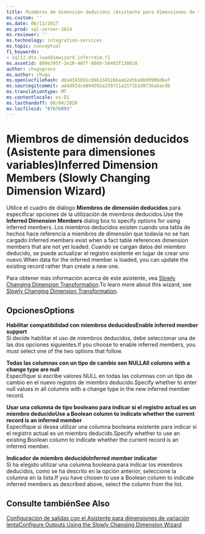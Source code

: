 ```yaml
---
title: Miembros de dimensión deducidos (Asistente para dimensiones de variación lenta) | Microsoft Docs
ms.custom: ''
ms.date: 06/13/2017
ms.prod: sql-server-2014
ms.reviewer: ''
ms.technology: integration-services
ms.topic: conceptual
f1_keywords:
- sql12.dts.loaddimwizard.inferrdim.f1
ms.assetid: 809e395f-2e10-48ff-8860-56403f130628
author: chugugrace
ms.author: chugu
ms.openlocfilehash: dda4345b91c69b134516baab2e5ba9b9990bd6af
ms.sourcegitcommit: ad4d92dce894592a259721a1571b1d8736abacdb
ms.translationtype: MT
ms.contentlocale: es-ES
ms.lasthandoff: 08/04/2020
ms.locfileid: "87676093"
---
```

# <a name="inferred-dimension-members-slowly-changing-dimension-wizard"></a><span data-ttu-id="9e65b-102">Miembros de dimensión deducidos (Asistente para dimensiones variables)</span><span class="sxs-lookup"><span data-stu-id="9e65b-102">Inferred Dimension Members (Slowly Changing Dimension Wizard)</span></span>
  <span data-ttu-id="9e65b-103">Utilice el cuadro de diálogo **Miembros de dimensión deducidos** para especificar opciones de la utilización de miembros deducidos.</span><span class="sxs-lookup"><span data-stu-id="9e65b-103">Use the **Inferred Dimension Members** dialog box to specify options for using inferred members.</span></span> <span data-ttu-id="9e65b-104">Los miembros deducidos existen cuando una tabla de hechos hace referencia a miembros de dimensión que todavía no se han cargado.</span><span class="sxs-lookup"><span data-stu-id="9e65b-104">Inferred members exist when a fact table references dimension members that are not yet loaded.</span></span> <span data-ttu-id="9e65b-105">Cuando se cargan datos del miembro deducido, se puede actualizar el registro existente en lugar de crear uno nuevo.</span><span class="sxs-lookup"><span data-stu-id="9e65b-105">When data for the inferred member is loaded, you can update the existing record rather than create a new one.</span></span>  
  
 <span data-ttu-id="9e65b-106">Para obtener más información acerca de este asistente, vea [Slowly Changing Dimension Transformation](slowly-changing-dimension-transformation.md).</span><span class="sxs-lookup"><span data-stu-id="9e65b-106">To learn more about this wizard, see [Slowly Changing Dimension Transformation](slowly-changing-dimension-transformation.md).</span></span>  
  
## <a name="options"></a><span data-ttu-id="9e65b-107">Opciones</span><span class="sxs-lookup"><span data-stu-id="9e65b-107">Options</span></span>  
 <span data-ttu-id="9e65b-108">**Habilitar compatibilidad con miembros deducidos**</span><span class="sxs-lookup"><span data-stu-id="9e65b-108">**Enable inferred member support**</span></span>  
 <span data-ttu-id="9e65b-109">Si decide habilitar el uso de miembros deducidos, debe seleccionar una de las dos opciones siguientes.</span><span class="sxs-lookup"><span data-stu-id="9e65b-109">If you choose to enable inferred members, you must select one of the two options that follow.</span></span>  
  
 <span data-ttu-id="9e65b-110">**Todas las columnas con un tipo de cambio son NULL**</span><span class="sxs-lookup"><span data-stu-id="9e65b-110">**All columns with a change type are null**</span></span>  
 <span data-ttu-id="9e65b-111">Especifique si escribe valores NULL en todas las columnas con un tipo de cambio en el nuevo registro de miembro deducido.</span><span class="sxs-lookup"><span data-stu-id="9e65b-111">Specify whether to enter null values in all columns with a change type in the new inferred member record.</span></span>  
  
 <span data-ttu-id="9e65b-112">**Usar una columna de tipo booleano para indicar si el registro actual es un miembro deducido**</span><span class="sxs-lookup"><span data-stu-id="9e65b-112">**Use a Boolean column to indicate whether the current record is an inferred member**</span></span>  
 <span data-ttu-id="9e65b-113">Especifique si desea utilizar una columna booleana existente para indicar si el registro actual es un miembro deducido.</span><span class="sxs-lookup"><span data-stu-id="9e65b-113">Specify whether to use an existing Boolean column to indicate whether the current record is an inferred member.</span></span>  
  
 <span data-ttu-id="9e65b-114">**Indicador de miembro deducido**</span><span class="sxs-lookup"><span data-stu-id="9e65b-114">**Inferred member indicator**</span></span>  
 <span data-ttu-id="9e65b-115">Si ha elegido utilizar una columna booleana para indicar los miembros deducidos, como se ha descrito en la opción anterior, seleccione la columna en la lista.</span><span class="sxs-lookup"><span data-stu-id="9e65b-115">If you have chosen to use a Boolean column to indicate inferred members as described above, select the column from the list.</span></span>  
  
## <a name="see-also"></a><span data-ttu-id="9e65b-116">Consulte también</span><span class="sxs-lookup"><span data-stu-id="9e65b-116">See Also</span></span>  
 [<span data-ttu-id="9e65b-117">Configuración de salidas con el Asistente para dimensiones de variación lenta</span><span class="sxs-lookup"><span data-stu-id="9e65b-117">Configure Outputs Using the Slowly Changing Dimension Wizard</span></span>](configure-outputs-using-the-slowly-changing-dimension-wizard.md)  
  
  

